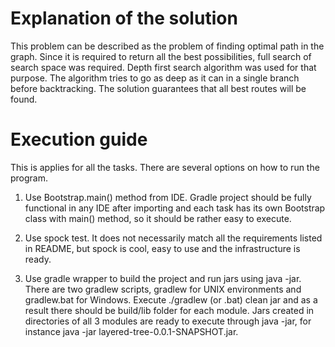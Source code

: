 # Explanation of the solution

This problem can be described as the problem of finding optimal path in the graph. Since it is required to return all the best possibilities, full search of search space was required. Depth first search algorithm was used for that purpose. The algorithm tries to go as deep as it can in a single branch before backtracking. The solution guarantees that all best routes will be found. 

# Execution guide

This is applies for all the tasks. There are several options on how to run the program.

1. Use Bootstrap.main() method from IDE. Gradle project should be fully functional in any IDE after importing and each task has its own Bootstrap class with main() method, so it should be rather easy to execute.
 
2. Use spock test. It does not necessarily match all the requirements listed in README, but spock is cool, easy to use and the infrastructure is ready.

3. Use gradle wrapper to build the project and run jars using java -jar. There are two gradlew scripts, gradlew for UNIX environments and gradlew.bat for Windows. Execute ./gradlew (or .bat) clean jar and as a result there should be build/lib folder for each module. Jars created in directories of all 3 modules are ready to execute through java -jar, for instance java -jar layered-tree-0.0.1-SNAPSHOT.jar. 